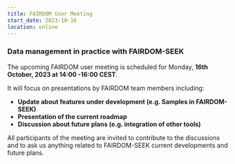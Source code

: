 ```yaml
---
title: FAIRDOM User Meeting
start_date: 2023-10-16
location: online
---
```


### Data management in practice with FAIRDOM-SEEK


The upcoming FAIRDOM user meeting is scheduled for Monday, **16th October, 2023 at 14:00 -16:00 CEST**.

It will focus on presentations by FAIRDOM team members including:

* **Update about features under development (e.g. Samples in FAIRDOM-SEEK)**
* **Presentation of the current roadmap**
* **Discussion about future plans (e.g. integration of other tools)**
  
All participants of the meeting are invited to contribute to the discussions and to ask us anything related to FAIRDOM-SEEK current developments and future plans.

